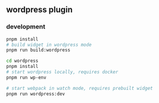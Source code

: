## wordpress plugin

### development

```bash
pnpm install
# build widget in wordpress mode
pnpm run build:wordpress

cd wordpress
pnpm install
# start wordpress locally, requires docker
pnpm run wp-env

# start webpack in watch mode, requires prebuilt widget
pnpm run wordpress:dev
```
